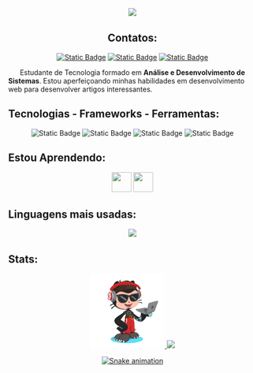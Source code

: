 

<div align="center">

<img width="50%" src="/assets/logo.gif"/>

</div>

<div align="center">

## Contatos:
  
[![Static Badge](https://img.shields.io/badge/Legolas2023-black?style=for-the-badge&logo=github)](https://github.com/Legolas-2023)
[![Static Badge](https://img.shields.io/badge/Crystian%20Tasca-blue?style=for-the-badge&logo=linkedin)](linkedin.com/in/crystian-tasca)
[![Static Badge](https://img.shields.io/badge/Gmail-%23EA4335?style=for-the-badge&logo=gmail&logoColor=white)](mailto:crystianmattos20@gmail.com)

</div>

<div>

<p> &nbsp &nbsp &nbsp Estudante de Tecnologia formado em <b>Análise e Desenvolvimento de Sistemas</b>. Estou aperfeiçoando minhas habilidades em desenvolvimento web para desenvolver artigos interessantes. </p>


## Tecnologias - Frameworks - Ferramentas:
<div align="center">
  
![Static Badge](https://img.shields.io/badge/HTML5-%23E34F26?style=for-the-badge&logo=html5&labelColor=black)
![Static Badge](https://img.shields.io/badge/CSS3-%231572B6?style=for-the-badge&logo=css3)
![Static Badge](https://img.shields.io/badge/JavaScript-%23F7DF1E?style=for-the-badge&logo=javascript&logoColor=%23F7DF1E&labelColor=black)
![Static Badge](https://img.shields.io/badge/Arduino-%2300009C?style=for-the-badge&logo=arduino&logoColor=%2300ffff)
       
</div>

## Estou Aprendendo:
<div align="center">
  
<img loading="lazy" src="https://cdn.jsdelivr.net/gh/devicons/devicon@latest/icons/php/php-original.svg" width="40" height="40" />

<img loading="lazy" src="https://cdn.jsdelivr.net/gh/devicons/devicon@latest/icons/javascript/javascript-original.svg" width="40" height="40" />
          
  
</div>

## Linguagens mais usadas:
<div align="center">

<img loading="lazy" width="50%" src="https://github-readme-stats.vercel.app/api/top-langs/?username=Legolas-2023&layout=compact&langs_count=7&theme=dracula"/>

  
</div>

## Stats:
<div align="center">
<a href="https://github.com/Legolas-2023">
  
<img width="30%" src="/assets/octocat-1709129042378.png"/>
  
<img loading="lazy" width="50%" src="https://github-readme-stats.vercel.app/api?username=Legolas-2023&show_icons=true&theme=dracula&include_all_commits=true&count_private=true"/>



![Snake animation](https://github.com/Legolas-2023/Legolas-2023/blob/output/github-contribution-grid-snake.svg)


</div>

